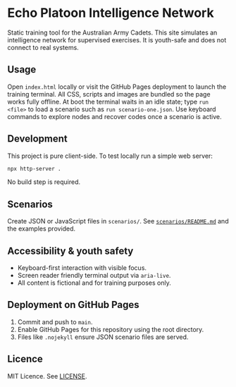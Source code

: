 # Echo Platoon Intelligence Network

Static training tool for the Australian Army Cadets. This site simulates an
intelligence network for supervised exercises. It is youth-safe and does not
connect to real systems.

## Usage
Open `index.html` locally or visit the GitHub Pages deployment to launch the
training terminal. All CSS, scripts and images are bundled so the page works
fully offline. At boot the terminal waits in an idle state; type `run <file>`
to load a scenario such as `run scenario-one.json`. Use keyboard commands to
explore nodes and recover codes once a scenario is active.

## Development
This project is pure client-side. To test locally run a simple web server:

```bash
npx http-server .
```

No build step is required.

## Scenarios
Create JSON or JavaScript files in `scenarios/`. See
[`scenarios/README.md`](scenarios/README.md) and the examples provided.

## Accessibility & youth safety
- Keyboard-first interaction with visible focus.
- Screen reader friendly terminal output via `aria-live`.
- All content is fictional and for training purposes only.

## Deployment on GitHub Pages
1. Commit and push to `main`.
2. Enable GitHub Pages for this repository using the root directory.
3. Files like `.nojekyll` ensure JSON scenario files are served.

## Licence
MIT Licence. See [LICENSE](LICENSE).
